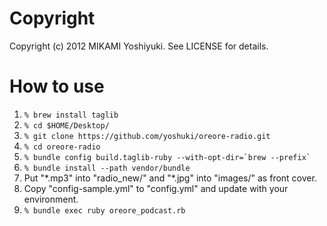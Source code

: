 Copyright
==========

Copyright (c) 2012 MIKAMI Yoshiyuki. See LICENSE for details.

How to use
==========

1. `% brew install taglib`
2. `% cd $HOME/Desktop/`
3. `% git clone https://github.com/yoshuki/oreore-radio.git`
4. `% cd oreore-radio`
5. `` % bundle config build.taglib-ruby --with-opt-dir=`brew --prefix` ``
6. `% bundle install --path vendor/bundle`
7. Put "\*.mp3" into "radio\_new/" and "\*.jpg" into "images/" as front cover.
8. Copy "config-sample.yml" to "config.yml" and update with your environment.
9. `% bundle exec ruby oreore_podcast.rb`
